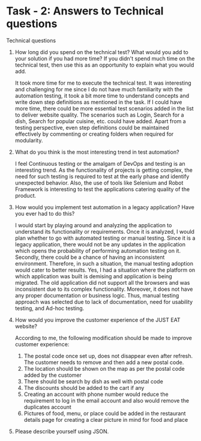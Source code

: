 # Task - 2: Answers to Technical questions 
Technical questions
1.	How long did you spend on the technical test? What would you add to your solution if you had more time? If you didn't spend much time on the technical test, then use this as an opportunity to explain what you would add.

    It took more time for me to execute the technical test. It was interesting and challenging for me since I do not have much familiarity with the automation testing, it took a bit more time to understand concepts and write down step definitions as mentioned in the task. If I could have more time, there could be more essential test scenarios added in the list to deliver website quality. The scenarios such as Login, Search for a dish, Search for popular cuisine, etc. could have added. Apart from a testing perspective, even step definitions could be maintained effectively by commenting or creating folders when required for modularity.

2.	What do you think is the most interesting trend in test automation?

    I feel Continuous testing or the amalgam of DevOps and testing is an interesting trend. As the functionality of projects is getting complex, the need for such testing is required to test at the early phase and identify unexpected behavior. Also, the use of tools like Selenium and Robot Framework is interesting to test the applications catering quality of the product.

3.	How would you implement test automation in a legacy application? Have you ever had to do this?

    I would start by playing around and analyzing the application to understand its functionality or requirements. Once it is analyzed, I would plan whether to go with automated testing or manual testing. Since it is a legacy application, there would not be any updates in the application which opens the probability of performing automation testing on it. Secondly, there could be a chance of having an inconsistent environment. Therefore, in such a situation, the manual testing adoption would cater to better results.
    Yes, I had a situation where the platform on which application was built is demising and application is being migrated. The old application did not support all the browsers and was inconsistent due to its complex functionality. Moreover, it does not have any proper documentation or business logic. Thus, manual testing approach was selected due to lack of documentation, need for usability testing, and Ad-hoc testing.

4.	How would you improve the customer experience of the JUST EAT website?

    According to me, the following modification should be made to improve customer experience:
    1.	The postal code once set up, does not disappear even after refresh. The customer needs to remove and then add a new postal code.
    2.	The location should be shown on the map as per the postal code added by the customer 
    3.	There should be search by dish as well with postal code
    4.	The discounts should be added to the cart if any
    5.	Creating an account with phone number would reduce the requirement to log in the email account and also would remove the duplicates account
    6.	Pictures of food, menu, or place could be added in the restaurant details page for creating a clear picture in mind for food and place

5.	Please describe yourself using JSON.

    
     
